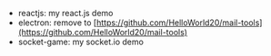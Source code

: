* reactjs: my react.js demo
* electron: remove to [https://github.com/HelloWorld20/mail-tools](https://github.com/HelloWorld20/mail-tools)
* socket-game: my socket.io demo
